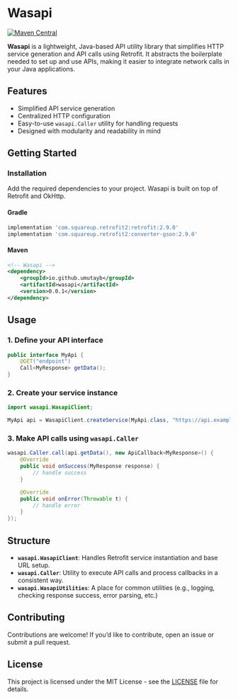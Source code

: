 # Wasapi
[![Maven Central](https://img.shields.io/maven-central/v/io.github.umutayb/wasapi?color=brightgreen&label=Wasapi)](https://mvnrepository.com/artifact/io.github.umutayb/wasapi/latest)

**Wasapi** is a lightweight, Java-based API utility library that simplifies HTTP service generation and API calls using Retrofit. It abstracts the boilerplate needed to set up and use APIs, making it easier to integrate network calls in your Java applications.

## Features

* Simplified API service generation
* Centralized HTTP configuration
* Easy-to-use `wasapi.Caller` utility for handling requests
* Designed with modularity and readability in mind

## Getting Started

### Installation

Add the required dependencies to your project. Wasapi is built on top of Retrofit and OkHttp.

#### Gradle

```gradle
implementation 'com.squareup.retrofit2:retrofit:2.9.0'
implementation 'com.squareup.retrofit2:converter-gson:2.9.0'
```

#### Maven

```xml
<!-- Wasapi -->
<dependency>
    <groupId>io.github.umutayb</groupId>
    <artifactId>wasapi</artifactId>
    <version>0.0.1</version>
</dependency>
```

## Usage

### 1. Define your API interface

```java
public interface MyApi {
    @GET("endpoint")
    Call<MyResponse> getData();
}
```

### 2. Create your service instance

```java
import wasapi.WasapiClient;

MyApi api = WasapiClient.createService(MyApi.class, "https://api.example.com/");
```

### 3. Make API calls using `wasapi.Caller`

```java
wasapi.Caller.call(api.getData(), new ApiCallback<MyResponse>() {
    @Override
    public void onSuccess(MyResponse response) {
        // handle success
    }

    @Override
    public void onError(Throwable t) {
        // handle error
    }
});
```

## Structure

* **`wasapi.WasapiClient`**: Handles Retrofit service instantiation and base URL setup.
* **`wasapi.Caller`**: Utility to execute API calls and process callbacks in a consistent way.
* **`wasapi.WasapiUtilities`**: A place for common utilities (e.g., logging, checking response success, error parsing, etc.)

## Contributing

Contributions are welcome! If you’d like to contribute, open an issue or submit a pull request.

## License

This project is licensed under the MIT License - see the [LICENSE](LICENSE) file for details.
